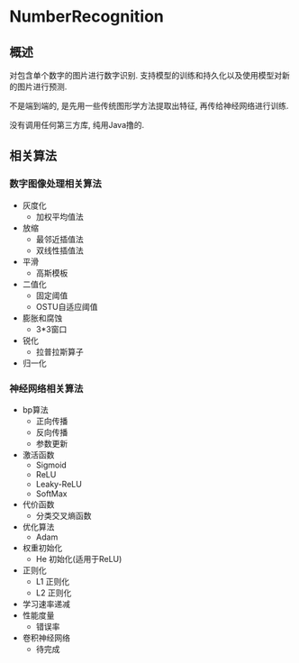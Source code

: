 # NumberRecognition

## 概述

对包含单个数字的图片进行数字识别. 支持模型的训练和持久化以及使用模型对新的图片进行预测. 

不是端到端的, 是先用一些传统图形学方法提取出特征, 再传给神经网络进行训练. 

没有调用任何第三方库, 纯用Java撸的.

## 相关算法

### 数字图像处理相关算法
 * 灰度化
   * 加权平均值法
 * 放缩
   * 最邻近插值法
   * 双线性插值法
 * 平滑
   * 高斯模板
 * 二值化
   * 固定阈值
   * OSTU自适应阈值
 * 膨胀和腐蚀
   * 3*3窗口
 * 锐化
   * 拉普拉斯算子
 * 归一化  

### 神经网络相关算法
 * bp算法
   * 正向传播
   * 反向传播
   * 参数更新
 * 激活函数
   * Sigmoid
   * ReLU
   * Leaky-ReLU
   * SoftMax
 * 代价函数
   * 分类交叉熵函数
 * 优化算法
   * Adam
 * 权重初始化
   * He 初始化(适用于ReLU)
 * 正则化
   * L1 正则化
   * L2 正则化
 * 学习速率递减  
 * 性能度量  
   * 错误率
 * 卷积神经网络
   * 待完成
